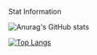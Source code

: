 Stat Information

![Anurag's GitHub stats](https://github-readme-stats.vercel.app/api?username=daehwan0307&show_icons=true&theme=radical)





[![Top Langs](https://github-readme-stats.vercel.app/api/top-langs/?username=daehwan0307&layout=compact)](https://github.com/daehwan0307/github-readme-stats)

